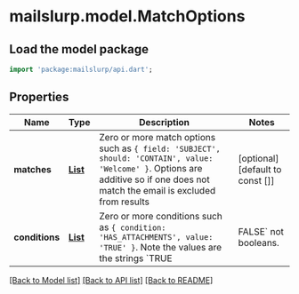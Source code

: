 # mailslurp.model.MatchOptions

## Load the model package
```dart
import 'package:mailslurp/api.dart';
```

## Properties
Name | Type | Description | Notes
------------ | ------------- | ------------- | -------------
**matches** | [**List<MatchOption>**](MatchOption) | Zero or more match options such as `{ field: 'SUBJECT', should: 'CONTAIN', value: 'Welcome' }`. Options are additive so if one does not match the email is excluded from results | [optional] [default to const []]
**conditions** | [**List<ConditionOption>**](ConditionOption) | Zero or more conditions such as `{ condition: 'HAS_ATTACHMENTS', value: 'TRUE' }`. Note the values are the strings `TRUE|FALSE` not booleans. | [optional] [default to const []]

[[Back to Model list]](../README#documentation-for-models) [[Back to API list]](../README#documentation-for-api-endpoints) [[Back to README]](../README)



